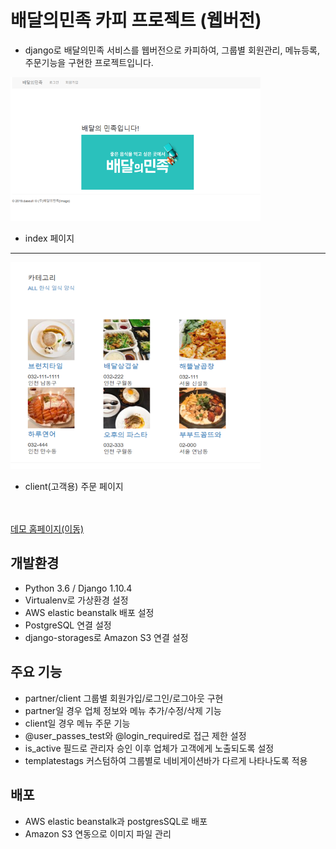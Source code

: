 # 배달의민족 카피 프로젝트 (웹버전)

- django로 배달의민족 서비스를 웹버전으로 카피하여, 그룹별 회원관리, 메뉴등록, 주문기능을 구현한 프로젝트입니다.



<img src="static/index.png" width=400px;/> 

- index 페이지

---

<img src="static/client.png" width=400px;/> 

- client(고객용) 주문 페이지

<br><br>
[데모 홈페이지(이동)](http://baeminsite-dev.ap-northeast-2.elasticbeanstalk.com/)



## 개발환경

 - Python 3.6 / Django 1.10.4
 - Virtualenv로 가상환경 설정
 - AWS elastic beanstalk 배포 설정
 - PostgreSQL 연결 설정
 - django-storages로 Amazon S3 연결 설정 


## 주요 기능
- partner/client 그룹별 회원가입/로그인/로그아웃 구현
- partner일 경우 업체 정보와 메뉴 추가/수정/삭제 기능
- client일 경우 메뉴 주문 기능
- @user_passes_test와 @login_required로 접근 제한 설정
- is_active 필드로 관리자 승인 이후 업체가 고객에게 노출되도록 설정
- templatestags 커스텀하여 그룹별로 네비게이션바가 다르게 나타나도록 적용


## 배포
- AWS elastic beanstalk과 postgresSQL로 배포
- Amazon S3 연동으로 이미지 파일 관리


